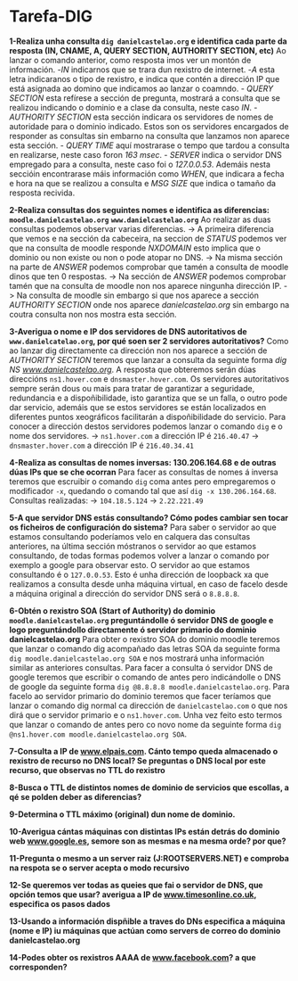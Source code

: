 # Tarefa-DIG

**1-Realiza unha consulta `dig danielcastelao.org` e identifica cada parte da resposta (IN, CNAME, A, QUERY SECTION, AUTHORITY SECTION, etc)**
    Ao lanzar o comando anterior, como resposta imos ver un montón de información.
    -*IN* indicarnos que se trara dun rexistro de internet.
    -*A* esta letra indicaranos o tipo de rexistro, e indica que contén a dirección IP que está asignada ao domino que indicamos ao lanzar o coamndo.
    - *QUERY SECTION* esta refírese a sección de pregunta, mostrará a consulta que se realizou indicando o dominio e a clase da consulta, neste caso _IN_.
    - *AUTHORITY SECTION* esta sección indicara os servidores de nomes de autoridade para o dominio indicado. Estos son os servidores encargados de responder as consultas sin embarno na consulta que lanzamos non aparece esta sección.
    - *QUERY TIME* aquí mostrarase o tempo que tardou a consulta en realizarse, neste caso foron _163 msec_.
    - *SERVER* indica o servidor DNS empregado para a consulta, neste caso foi o _127.0.0.53_.
    Ademáis nesta seccióin encontrarase máis información como *WHEN*, que indicara a fecha e hora na que se realizou a consulta e *MSG SIZE* que indica o tamaño da resposta recivida.

**2-Realiza consultas dos seguintes nomes e identifica as diferencias:**
    **`moodle.danielcastelao.org`**
    **`www.danielcastelao.org`**
    Ao realizar as duas consultas podemos observar varias diferencias.
    -> A primeira diferencia que vemos e na sección da cabeceira, na seccion de *STATUS* podemos ver que na consulta de moodle responde *NXDOMAIN* esto implica que o dominio ou non existe ou non o pode atopar no DNS.
    -> Na misma sección na parte de *ANSWER* podemos comprobar que tamén a consulta de moodle dinos que ten 0 respostas.
    -> Na sección de *ANSWER* podemos comprobar tamén que na consulta de moodle non nos aparece ningunha dirección IP.
    -> Na consulta de moodle sin embargo si que nos aparece a sección *AUTHORITY SECTION* onde nos aparece _danielcastelao.org_ sin embargo na coutra consulta non nos mostra esta sección.

**3-Averigua o nome e IP dos servidores de DNS autoritativos de `www.danielcatelao.org`, por qué soen ser 2 servidores autoritativos?**
    Como ao lanzar dig directamente ca dirección non nos aparece a sección de *AUTHORITY SECTION* teremos que lanzar a consulta da seguinte forma _dig NS www.danielcastelao.org_. 
    A resposta que obteremos serán dúas direccións `ns1.hover.com` e `dnsmaster.hover.com`. Os servidores autoritativos sempre serán dous ou mais para tratar de garantizar a seguridade, redundancia e a dispoñibilidade, isto garantiza que se un falla, o outro pode dar servicio, ademáis que se estos servidores se están localizados en diferentes puntos xeográficos facilitarán a dispoñibilidade do servicio.
    Para conocer a dirección destos servidores podemos lanzar o comando `dig` e o nome dos servidores.
    -> `ns1.hover.com` a dirección IP é `216.40.47`
    -> `dnsmaster.hover.com` a dirección IP é `216.40.34.41`

**4-Realiza as consultas de nomes inversas: 130.206.164.68 e de outras dúas IPs que se che ocorran**
    Para facer as consultas de nomes á inversa teremos que escruibir o comando `dig` coma antes pero empregaremos o modificador `-x`, quedando o comando tal que así `dig -x 130.206.164.68`.
    Consultas realizadas:
        -> `104.18.5.124`
        -> `2.22.221.49`

**5-A que servidor DNS estás consultando? Cómo podes cambiar sen tocar os ficheiros de configuración do sistema?**
    Para saber o servidor ao que estamos consultando poderíamos velo en calquera das consultas anteriores, na última sección móstranos o servidor ao que estamos consultando, de todas formas podemos volver a lanzar o comando por exemplo a google para observar esto. 
    O servidor ao que estamos consultando é o  `127.0.0.53`.
    Esto é unha dirección de loopback xa que realizamos a consulta desde unha máquina virtual, en caso de facelo desde a máquina original a dirección do servidor DNS será o `8.8.8.8`.

**6-Obtén o rexistro SOA (Start of Authority) do dominio `moodle.danielcastelao.org` preguntándolle ó servidor DNS de google e logo preguntándollo directamente ó servidor primario do dominio danielcastelao.org**
    Para obter o rexistro SOA do dominio moodle teremos que lanzar o comando dig acompañado das letras SOA da seguinte forma `dig moodle.danielcastelao.org SOA` e nos mostrará unha información similar as anteriores consultas.
    Para facer a consulta ó servidor DNS de google teremos que escribir o comando de antes pero indicándolle o DNS de google da seguinte forma `dig @8.8.8.8 moodle.danielcastelao.org`.
    Para facelo ao servidor primario do dominio teremos que facer teríamos que lanzar o comando dig normal ca dirección de `danielcastelao.com` o que nos dirá que o servidor primario e o `ns1.hover.com`. Unha vez feito esto termos que lanzar o comando de antes pero co novo nome da seguinte forma `dig @ns1.hover.com moodle.danielcastelao.org SOA`.
    
**7-Consulta a IP de www.elpais.com. Cánto tempo queda almacenado o rexistro de recurso no DNS local? Se preguntas o DNS local por este recurso, que observas no TTL do rexistro**

**8-Busca o TTL de distintos nomes de dominio de servicios que escollas, a qé se polden deber as diferencias?**

**9-Determina o TTL máximo (original) dun nome de dominio.**

**10-Averigua cántas máquinas con distintas IPs están detrás do dominio web www.google.es, semore son as mesmas e na mesma orde? por que?**

**11-Pregunta o mesmo a un server raiz (J:ROOTSERVERS.NET) e comproba na respota se o server acepta o modo recursivo**

**12-Se queremos ver todas as queies que fai o servidor de DNS, que opción temos que usar? averigua a IP de www.timesonline.co.uk, especifica os pasos dados**

**13-Usando a información dispñible a traves do DNs especifica a máquina (nome e IP) iu máquinas que actúan como servers de correo do dominio danielcastelao.org**

**14-Podes obter os rexistros AAAA de www.facebook.com? a que corresponden?**

